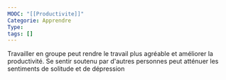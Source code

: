 ```yaml
---
MOOC: "[[Productivite]]"
Categorie: Apprendre
Type: 
tags: []
---
```

Travailler en groupe peut rendre le travail plus agréable et améliorer la productivité. Se sentir soutenu par d'autres personnes peut atténuer les sentiments de solitude et de dépression